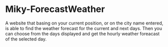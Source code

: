 # Miky-ForecastWeather
A website that basing on your current position, or on the city name entered, is able to find the weather forecast for the current and next days. Then you can choose from the days displayed and get the hourly weather foreacast of the selected day.
